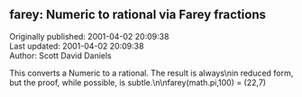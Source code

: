 ## farey: Numeric to rational via Farey fractions  
Originally published: 2001-04-02 20:09:38  
Last updated: 2001-04-02 20:09:38  
Author: Scott David Daniels  
  
This converts a Numeric to a rational.  The result is always\nin reduced form, but the proof, while possible, is subtle.\n\nfarey(math.pi,100) = (22,7)